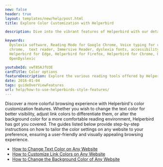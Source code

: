 ```yaml
---
new: false
header: true
layout: templates/new/help/post.html
title: Explore Color Customization with Helperbird

description: Dive into the vibrant features of Helperbird with our detailed guides on color customization. Learn how to effortlessly change text, link, and background colors on any website to enhance readability and aesthetics. Our step-by-step tutorials empower you to personalize your browsing experience to suit your visual preferences, creating a more engaging and accessible digital environment.

keywords:
  Dyslexia software, Reading Mode for Google Chrome, Voice typing for chrome, Text to speech for
  chrome,  text reader, Immersive Reader, dyslexia fonts, accessibility software, dyslexia software,
  Helperbird for Edge, Helperbird for Firefox, Helperbird for Chrome, Opendyslexic for Chrome,
  OpenDyslexic

youtubeId: vwT8SAJfU3E
cardTitle: Color options
featureDescription: Explore the various reading tools offered by Helperbird to enhance your browsing experience.
date: 2016-01-04
tags: guideOverViewFeatures
url: help/how-to-use-helperbirds-style-features/
---
```



Discover a more colorful browsing experience with Helperbird's color customization features. Whether you wish to change the text color for better visibility, adjust link colors to differentiate them, or alter the background color for a more comfortable reading environment, Helperbird has got you covered. The guides listed below provide step-by-step instructions on how to tailor the color settings on any website to your preference, ensuring a user-friendly and visually appealing browsing experience.





- [How to Change Text Color on Any Website](https://www.helperbird.com/help/change-text-color-on-any-website)
- [How to Customize Link Colors on Any Website](https://www.helperbird.com/help/how-to-customize-link-colors-on-any-website)
- [How to Change the Background Color of Any Website](https://www.helperbird.com/help/how-to-change-the-background-color-of-any-website)
